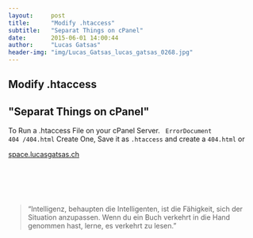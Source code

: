 ```yaml
---
layout:     post
title:      "Modify .htaccess"
subtitle:   "Separat Things on cPanel"
date:       2015-06-01 14:00:44
author:     "Lucas Gatsas"
header-img: "img/Lucas_Gatsas_lucas_gatsas_0268.jpg"
---
```

<h2 class="section-heading">Modify .htaccess</h2>
<h2 class="section-heading">"Separat Things on cPanel"</h2>

To Run a .htaccess File on your cPanel Server. <code> ErrorDocument 404 /404.html</code> Create One, Save it as <code>.htaccess</code> and create a <code>404.html</code> or 


<a href="http://space.lucasgatsas.ch/64376473647637467364634376437647364736473647356736537657365763576375673657365763756376">space.lucasgatsas.ch</a>

<br><br>


<br>
<blockquote>
“Intelligenz, behaupten die Intelligenten, ist die Fähigkeit, sich der Situation anzupassen. Wenn du ein Buch verkehrt in die Hand genommen hast, lerne, es verkehrt zu lesen.” 
</blockquote>

